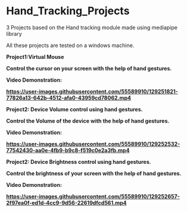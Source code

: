 # Hand_Tracking_Projects
3 Projects based on the Hand tracking module made using mediapipe library

All these projects are tested on a windows machine.

<b>Project1:Virtual Mouse
  
  Control the cursor on your screen with the help of hand gestures.
  
  Video Demonstration:
  
  

https://user-images.githubusercontent.com/55589910/129251821-77826a13-642b-4512-afa0-43959cd78062.mp4


<b>Project2: Device Volume control using hand gestures.
  
  Control the Volume of the device with the help of hand gestures.
  
  Video Demonstration:
  
  

https://user-images.githubusercontent.com/55589910/129252532-77542430-aa0e-4fb9-b9c8-f519c0e2a3fb.mp4

  
<b>Project2: Device Brightness control using hand gestures.
  
  Control the brightness of your screen with the help of hand gestures.
  
  Video Demonstration:
  
  

https://user-images.githubusercontent.com/55589910/129252657-2f97ea0f-ed1d-4cc9-9d56-22619dfcd561.mp4




